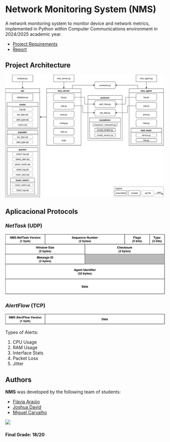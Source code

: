 # Network Monitoring System (NMS)

A network monitoring system to monitor device and network metrics,
implemented in Python within Computer Communications environment in 2024/2025 academic year.

- [Project Requirements](project.pdf)
- [Report](report/output/main.pdf)

## Project Architecture

![Architecture](report/img/architecture.png)

## Aplicacional Protocols

### *NetTask* (UDP)

![NetTask Header](report/img/nettask_header.png)

### *AlertFlow* (TCP)

![AlertFlow Header](report/img/alertflow_header.png)

Types of Alerts:
1. CPU Usage
2. RAM Usage
3. Interface Stats
4. Packet Loss
5. Jitter

## Authors

**NMS** was developed by the following team of students:
- [Flávia Araújo](https://github.com/flaviaraujo)
- [Joshua David](https://github.com/CheirosoOficial)
- [Miguel Carvalho](https://github.com/migueltc13)

<a href="https://github.com/migueltc13/project-CC/graphs/contributors">
  <img src="https://contrib.rocks/image?repo=migueltc13/project-CC" />
</a>

#### Final Grade: 18/20
